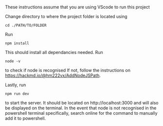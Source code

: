 These instructions assume that you are using VScode to run this project

Change directory to where the project folder is located using 
```
cd ./PATH/TO/FOLDER
```
Run 
```
npm install
``` 
This should install all dependancies needed. Run 
```
node -v
```
to check if node is recognised If not, follow the instructions on https://hackmd.io/@hm222vx/AddNodeJSPath.

Lastly, run 
```
npm run dev
```
to start the server. It should be located on http://localhost:3000 and will also be displayed on the terminal. In the event that node is not recognised in the powershell terminal specifically, search online for the command to manually add it to powershell.